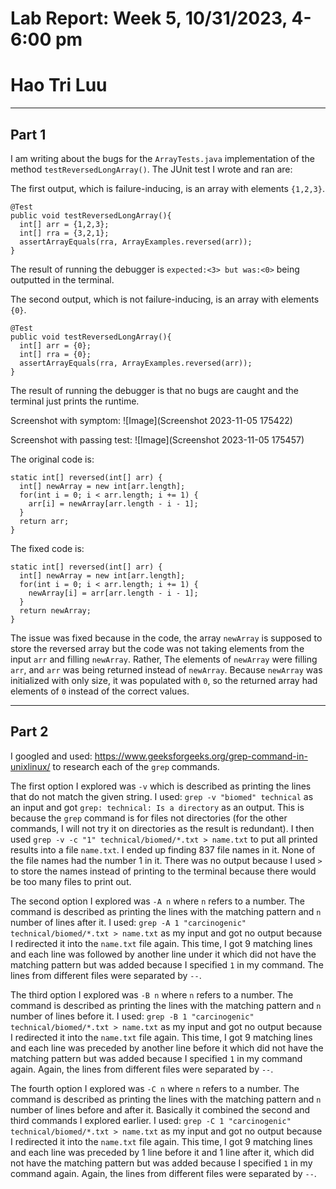 # Lab Report: Week 5, 10/31/2023, 4-6:00 pm
# Hao Tri Luu

---
## Part 1
I am writing about the bugs for the `ArrayTests.java` implementation of the method `testReversedLongArray()`.
The JUnit test I wrote and ran are:

The first output, which is failure-inducing, is an array with elements `{1,2,3}`.
```
@Test
public void testReversedLongArray(){
  int[] arr = {1,2,3};
  int[] rra = {3,2,1};
  assertArrayEquals(rra, ArrayExamples.reversed(arr));
}
```
The result of running the debugger is `expected:<3> but was:<0>` being outputted in the terminal.

The second output, which is not failure-inducing, is an array with elements `{0}`.
```
@Test
public void testReversedLongArray(){
  int[] arr = {0};
  int[] rra = {0};
  assertArrayEquals(rra, ArrayExamples.reversed(arr));
}
```
The result of running the debugger is that no bugs are caught and the terminal just prints the runtime.

Screenshot with symptom:
![Image](Screenshot 2023-11-05 175422)

Screenshot with passing test:
![Image](Screenshot 2023-11-05 175457)

The original code is:
```
static int[] reversed(int[] arr) {
  int[] newArray = new int[arr.length];
  for(int i = 0; i < arr.length; i += 1) {
    arr[i] = newArray[arr.length - i - 1];
  }
  return arr;
}
```

The fixed code is:
```
static int[] reversed(int[] arr) {
  int[] newArray = new int[arr.length];
  for(int i = 0; i < arr.length; i += 1) {
    newArray[i] = arr[arr.length - i - 1];
  }
  return newArray;
}
```
The issue was fixed because in the code, the array `newArray` is supposed to store the reversed array but the code was not taking elements from the input `arr` and filling `newArray`. Rather, The elements of `newArray` were filling `arr`, and `arr` was being returned instead of `newArray`. Because `newArray` was initialized with only size, it was populated with `0`, so the returned array had elements of `0` instead of the correct values.

---
## Part 2
I googled and used: https://www.geeksforgeeks.org/grep-command-in-unixlinux/ to research each of the `grep` commands.

The first option I explored was `-v` which is described as printing the lines that do not match the given string. I used: `grep -v "biomed" technical` as an input and got `grep: technical: Is a directory` as an output. This is because the `grep` command is for files not directories (for the other commands, I will not try it on directories as the result is redundant). I then used `grep -v -c "1" technical/biomed/*.txt > name.txt` to put all printed results into a file `name.txt`. I ended up finding 837 file names in it. None of the file names had the number 1 in it. There was no output because I used `>` to store the names instead of printing to the terminal because there would be too many files to print out.

The second option I explored was `-A n` where `n` refers to a number. The command is described as printing the lines with the matching pattern and `n` number of lines after it. I used: `grep -A 1 "carcinogenic" technical/biomed/*.txt > name.txt` as my input and got no output because I redirected it into the `name.txt` file again. This time, I got 9 matching lines and each line was followed by another line under it which did not have the matching pattern but was added because I specified `1` in my command. The lines from different files were separated by `--`.

The third option I explored was `-B n` where `n` refers to a number. The command is described as printing the lines with the matching pattern and `n` number of lines before it. I used: `grep -B 1 "carcinogenic" technical/biomed/*.txt > name.txt` as my input and got no output because I redirected it into the `name.txt` file again. This time, I got 9 matching lines and each line was preceded by another line before it which did not have the matching pattern but was added because I specified `1` in my command again. Again, the lines from different files were separated by `--`.

The fourth option I explored was `-C n` where `n` refers to a number. The command is described as printing the lines with the matching pattern and `n` number of lines before and after it. Basically it combined the second and third commands I explored earlier. I used: `grep -C 1 "carcinogenic" technical/biomed/*.txt > name.txt` as my input and got no output because I redirected it into the `name.txt` file again. This time, I got 9 matching lines and each line was preceded by 1 line before it and 1 line after it, which did not have the matching pattern but was added because I specified `1` in my command again. Again, the lines from different files were separated by `--`.
